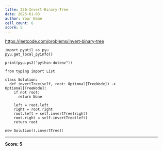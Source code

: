 ```yaml
---
title: 226-Invert-Binary-Tree
date: 2025-01-03
author: Your Name
cell_count: 6
score: 5
---
```


https://leetcode.com/problems/invert-binary-tree


```
import pyutil as pyu
pyu.get_local_pyinfo()
```


```
print(pyu.ps2("python-dotenv"))
```


```
from typing import List
```


```
class Solution:
  def invertTree(self, root: Optional[TreeNode]) -> Optional[TreeNode]:
    if not root:
      return None

    left = root.left
    right = root.right
    root.left = self.invertTree(right)
    root.right = self.invertTree(left)
    return root
```


```
new Solution().invertTree()
```


---
**Score: 5**